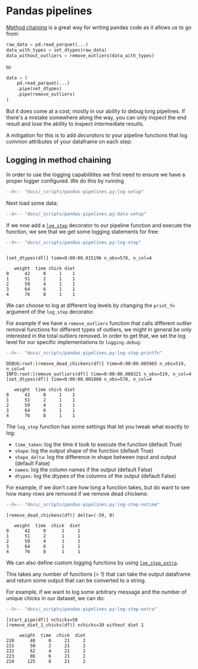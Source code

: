 # Pandas pipelines

[Method chaining][method-chaining] is a great way for writing pandas code as it allows us to go from:

```py
raw_data = pd.read_parquet(...)
data_with_types = set_dtypes(raw_data)
data_without_outliers = remove_outliers(data_with_types)
```

to

```py
data = (
    pd.read_parquet(...)
    .pipe(set_dtypes)
    .pipe(remove_outliers)
)
```

But it does come at a cost, mostly in our ability to debug long pipelines. If there's a mistake somewhere along the way, you can only inspect the end result and lose the ability to inspect intermediate results.

A mitigation for this is to add _decorators_ to your pipeline functions that log common attributes of your dataframe on each step:

## Logging in method chaining

In order to use the logging capabilitites we first need to ensure we have a proper logger configured. We do this by running

```py
--8<-- "docs/_scripts/pandas-pipelines.py:log-setup"
```

Next load some data:

```py
--8<-- "docs/_scripts/pandas-pipelines.py:data-setup"
```

If we now add a [`log_step`][log-step-api] decorator to our pipeline function and execute the function, we see that we get some logging statements for free:

```py
--8<-- "docs/_scripts/pandas-pipelines.py:log-step"
```

```console

[set_dtypes(df)] time=0:00:00.015196 n_obs=578, n_col=4

   weight  time chick diet
0      42     0     1    1
1      51     2     1    1
2      59     4     1    1
3      64     6     1    1
4      76     8     1    1
```

We can choose to log at different log levels by changing the `print_fn` argument of the `log_step` decorator.

For example if we have a `remove_outliers` function that calls different outlier removal functions for different types of outliers, we might in general be only interested in the total outliers removed. In order to get that, we set the log level for our specific implementations to `logging.debug`:

```py
--8<-- "docs/_scripts/pandas-pipelines.py:log-step-printfn"
```

```console
DEBUG:root:[remove_dead_chickens(df)] time=0:00:00.005965 n_obs=519, n_col=4
INFO:root:[remove_outliers(df)] time=0:00:00.008321 n_obs=519, n_col=4
[set_dtypes(df)] time=0:00:00.001860 n_obs=578, n_col=4

   weight  time chick diet
0      42     0     1    1
1      51     2     1    1
2      59     4     1    1
3      64     6     1    1
4      76     8     1    1
```

The `log_step` function has some settings that let you tweak what exactly to log:

- `time_taken`: log the time it took to execute the function (default True)
- `shape`: log the output shape of the function (default True)
- `shape_delta`: log the difference in shape between input and output (default False)
- `names`: log the column names if the output (default False)
- `dtypes`: log the dtypes of the columns of the output (default False)

For example, if we don't care how long a function takes, but do want to see how many rows are removed if we remove dead chickens:

```py
--8<-- "docs/_scripts/pandas-pipelines.py:log-step-notime"
```

```console
[remove_dead_chickens(df)] delta=(-59, 0)

   weight  time  chick  diet
0      42     0      1     1
1      51     2      1     1
2      59     4      1     1
3      64     6      1     1
4      76     8      1     1
```

We can also define custom logging functions by using [`log_step_extra`][log-step-extra-api].

This takes any number of functions (> 1) that can take the output dataframe and return some output that can be converted to a string.

For example, if we want to log some arbitrary message and the number of unique chicks in our dataset, we can do:

```py
--8<-- "docs/_scripts/pandas-pipelines.py:log-step-extra"
```

```console
[start_pipe(df)] nchicks=50
[remove_diet_1_chicks(df)] nchicks=30 without diet 1

     weight  time  chick  diet
220      40     0     21     2
221      50     2     21     2
222      62     4     21     2
223      86     6     21     2
224     125     8     21     2
```

[log-step-api]: /api/pandas_pipeline#sklego.pandas_utils.log_step
[log-step-extra-api]: /api/pandas_pipeline#sklego.pandas_utils.log_step_extra
[method-chaining]: https://tomaugspurger.github.io/method-chaining
